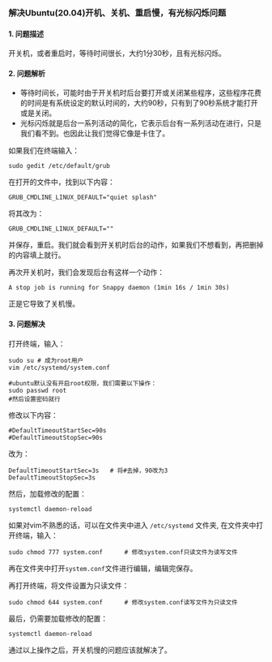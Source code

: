 ### 解决Ubuntu(20.04)开机、关机、重启慢，有光标闪烁问题



#### 1. 问题描述

开关机，或者重启时，等待时间很长，大约1分30秒，且有光标闪烁。



#### 2. 问题解析

- 等待时间长，可能时由于开关机时后台要打开或关闭某些程序，这些程序花费的时间是有系统设定的默认时间的，大约90秒，只有到了90秒系统才能打开或是关闭。
- 光标闪烁就是后台一系列活动的简化，它表示后台有一系列活动在进行，只是我们看不到。也因此让我们觉得它像是卡住了。

如果我们在终端输入：

```
sudo gedit /etc/default/grub
```

在打开的文件中，找到以下内容：

```
GRUB_CMDLINE_LINUX_DEFAULT="quiet splash"
```

将其改为：

```
GRUB_CMDLINE_LINUX_DEFAULT=""
```

并保存，重启。我们就会看到开关机时后台的动作，如果我们不想看到，再把删掉的内容填上就行。

再次开关机时，我们会发现后台有这样一个动作：

```
A stop job is running for Snappy daemon (1min 16s / 1min 30s)
```

正是它导致了关机慢。

#### 3. 问题解决

打开终端，输入：

```
sudo su # 成为root用户
vim /etc/systemd/system.conf

#ubuntu默认没有开启root权限，我们需要以下操作：
sudo passwd root
#然后设置密码就行
```

修改以下内容：

```
#DefaultTimeoutStartSec=90s
#DefaultTimeoutStopSec=90s
```

改为：

```
DefaultTimeoutStartSec=3s	# 将#去掉，90改为3
DefaultTimeoutStopSec=3s
```

然后，加载修改的配置：

```
systemctl daemon-reload
```



如果对vim不熟悉的话，可以在文件夹中进入  `/etc/systemd` 文件夹, 在文件夹中打开终端，输入：

```
sudo chmod 777 system.conf		# 修改system.conf只读文件为读写文件
```

再在文件夹中打开`system.conf`文件进行编辑，编辑完保存。

再打开终端，将文件设置为只读文件：

```
sudo chmod 644 system.conf		# 修改system.conf读写文件为只读文件
```

最后，仍需要加载修改的配置：

```
systemctl daemon-reload
```



通过以上操作之后，开关机慢的问题应该就解决了。